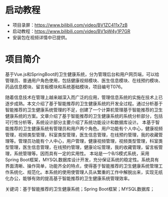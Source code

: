 # 启动教程

- 项目录屏：https://www.bilibili.com/video/BV1ZC411x7zB
- 启动教程：https://www.bilibili.com/video/BV1pW4y1P7GR
- 安装包在视频详情中已提供。


# 项目简介
基于Vue.js和SpringBoot的卫生健康系统，分为管理后台和用户网页端，可以给管理员、普通用户角色使用，包括健康视频模块、医生信息模块、在线预约模块、药品信息模块、留言板模块和系统基础模块，项目编号T076。

随着信息技术在管理上越来越深入而广泛的应用，管理信息系统的实施在技术上已逐步成熟。本文介绍了基于智能推荐的卫生健康系统的开发全过程。通过分析基于智能推荐的卫生健康系统管理的不足，创建了一个计算机管理基于智能推荐的卫生健康系统的方案。文章介绍了基于智能推荐的卫生健康系统的系统分析部分，包括可行性分析等，系统设计部分主要介绍了系统功能设计和数据库设计。
本基于智能推荐的卫生健康系统有管理员和用户两个角色。用户功能有个人中心，健康视频管理，视频类型管理，科室类型管理，医生信息管理，在线预约管理，我的收藏管理等。管理员功能有个人中心，用户管理，健康视频管理，视频类型管理，科室类型管理，医生信息管理，在线预约管理，健康论坛管理，我的收藏管理，留言板管理，系统管理等。因而具有一定的实用性。
本站是一个B/S模式系统，采用Spring Boot框架，MYSQL数据库设计开发，充分保证系统的稳定性。系统具有界面清晰、操作简单，功能齐全的特点，使得基于智能推荐的卫生健康系统管理工作系统化、规范化。本系统的使用使管理人员从繁重的工作中解脱出来，实现无纸化办公，能够有效的提高基于智能推荐的卫生健康系统管理效率。

关键词：基于智能推荐的卫生健康系统；Spring Boot框架；MYSQL数据库；
